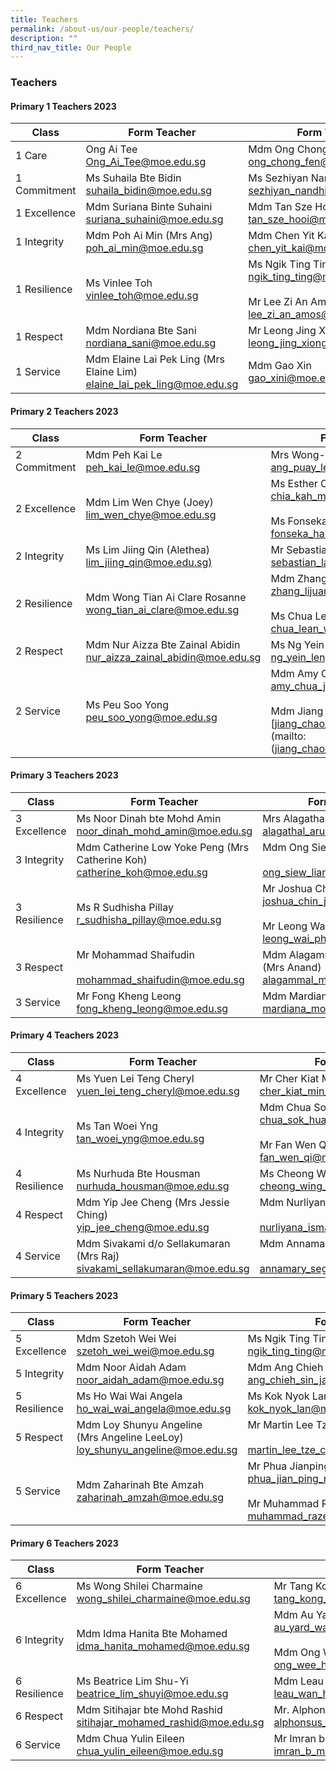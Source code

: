 ```yaml
---
title: Teachers
permalink: /about-us/our-people/teachers/
description: ""
third_nav_title: Our People
---
```

### **Teachers**
#### **Primary 1 Teachers 2023**

| Class | Form Teacher |  Form Teacher(s) |
|---|---|---|
| 1 Care | Ong Ai Tee<br>[Ong_Ai_Tee@moe.edu.sg](mailto:Ong_Ai_Tee@moe.edu.sg)| Mdm Ong Chong Fen<br>[ong_chong_fen@moe.edu.sg](mailto:ong_chong_fen@moe.edu.sg) <br> |
| 1 Commitment | Ms Suhaila Bte Bidin<br> [suhaila_bidin@moe.edu.sg](mailto:suhaila_bidin@moe.edu.sg) | Ms Sezhiyan Nandhini <br>[sezhiyan_nandhini@moe.edu.sg](mailto:sezhiyan_nandhini@moe.edu.sg) |
| 1 Excellence | Mdm Suriana Binte Suhaini<br>[suriana_suhaini@moe.edu.sg](mailto:suriana_suhaini@moe.edu.sg) | Mdm Tan Sze Hooi<br> [tan_sze_hooi@moe.edu.sg](mailto:tan_sze_hooi@moe.edu.sg) |
| 1 Integrity | Mdm Poh Ai Min (Mrs Ang)<br>[poh_ai_min@moe.edu.sg](mailto:poh_ai_min@moe.edu.sg) | Mdm Chen Yit Kai<br>[chen_yit_kai@moe.edu.sg](mailto:chen_yit_kai@moe.edu.sg) |
| 1 Resilience | Ms Vinlee Toh <br>[vinlee_toh@moe.edu.sg](mailto:vinlee_toh@moe.edu.sg) | Ms Ngik Ting Ting<br> [ngik_ting_ting@moe.edu.sg](mailto:ngik_ting_ting@moe.edu.sg)<br><br>Mr Lee Zi An Amos<br>[lee_zi_an_amos@moe.edu.sg](mailto:lee_zi_an_amos@moe.edu.sg) |
| 1 Respect | Mdm Nordiana Bte Sani <br>[nordiana_sani@moe.edu.sg](mailto:nordiana_sani@moe.edu.sg) | Mr Leong Jing Xiong Merrill<br>[leong_jing_xiong_merrill@moe.edu.sg](leong_jing_xiong_merrill@moe.edu.sg) |
| 1 Service | Mdm Elaine Lai Pek Ling (Mrs Elaine Lim) <br>[elaine_lai_pek_ling@moe.edu.sg](mailto:elaine_lai_pek_ling@moe.edu.sg)| Mdm Gao Xin <br>[gao_xini@moe.edu.sg](mailto:gao_xini@moe.edu.sg) |

#### **Primary 2 Teachers 2023**

| Class | Form Teacher |  Form Teacher(s) |
|---|---|---|
| 2 Commitment | Mdm Peh Kai Le<br>[peh_kai_le@moe.edu.sg](mailto:peh_kai_le@moe.edu.sg) | Mrs Wong-Ang Puay Leng<br>[ang_puay_leng@moe.edu.sg](mailto:ang_puay_leng@moe.edu.sg)|
| 2 Excellence | Mdm Lim Wen Chye (Joey)<br>[lim_wen_chye@moe.edu.sg](mailto:lim_wen_chye@moe.edu.sg)| Ms Esther Chia Kah Min<br>[chia_kah_min_esther@moe.edu.sg](mailto:chia_kah_min_esther@moe.edu.sg)<br><br>Ms Fonseka Halena Nimali [fonseka_halena_nimali@moe.edu.sg](mailto:fonseka_halena_nimali@moe.edu.sg) |
| 2 Integrity | Ms Lim Jiing Qin (Alethea)<br>[lim_jiing_qin@moe.edu.sg)](mailto:lim_jiing_qin@moe.edu.sg) | Mr Sebastian Lau Kian Yong <br> [sebastian_lau_kian_yong@moe.edu.sg](mailto:sebastian_lau_kian_yong@moe.edu.sg) |
| 2 Resilience | Mdm Wong Tian Ai Clare Rosanne<br>[wong_tian_ai_clare@moe.edu.sg]() | Mdm Zhang Lijuan [zhang_lijuan_a@moe.edu.sg](mailto:zhang_lijuan_a@moe.edu.sg)<br><br>Ms Chua Lean Woon<br>[chua_lean_woon@moe.edu.sg](mailto:chua_lean_woon@moe.edu.sg) |
| 2 Respect | Mdm Nur Aizza Bte Zainal Abidin<br>[nur_aizza_zainal_abidin@moe.edu.sg](mailto:nur_aizza_zainal_abidin@moe.edu.sg)| Ms Ng Yein Leng<br>[ng_yein_leng@moe.edu.sg](mailto:ng_yein_leng@moe.edu.sg) |
| 2 Service | Ms Peu Soo Yong <br>[peu_soo_yong@moe.edu.sg](mailto:peu_soo_yong@moe.edu.sg) | Mdm Amy Chua Jia Xi<br>[amy_chua_jia_xi@moe.edu.sg](mailto:amy_chua_jia_xi@moe.edu.sg)<br><br>Mdm Jiang Chao Juan<br>[jiang_chao_juan@moe.edu.sg](mailto:(jiang_chao_juan@moe.edu.sg) |

#### **Primary 3 Teachers 2023**

| Class | Form Teacher | Form Teacher(s) |
|---|---|---|
| 3 Excellence | Ms Noor Dinah bte Mohd Amin<br> [noor_dinah_mohd_amin@moe.edu.sg](mailto:noor_dinah_mohd_amin@moe.edu.sg) | Mrs Alagathal Ramathas<br>[alagathal_arumugam@moe.edu.sg](mailto:alagathal_arumugam@moe.edu.sg) |
| 3 Integrity |  Mdm Catherine Low Yoke Peng (Mrs Catherine Koh) <br>[catherine_koh@moe.edu.sg](mailtoL)| Mdm Ong Siew Lian <br><br>ong_siew_lian@moe.edu.sg |
| 3 Resilience | Ms R Sudhisha Pillay<br>[r_sudhisha_pillay@moe.edu.sg](mailto:r_sudhisha_pillay@moe.edu.sg) | Mr Joshua Chin<br>[joshua_chin_jia_jin@moe.edu.sg](mailto:joshua_chin_jia_jin@moe.edu.sg)<br><br>Mr Leong Wai Phang<br>[leong_wai_phang@moe.edu.sg](mailto:>leong_wai_phang@moe.edu.sg) |
| 3 Respect  | Mr Mohammad Shaifudin<br><br>[mohammad_shaifudin@moe.edu.sg](mailto:mohammad_shaifudin@moe.edu.sg) | Mdm Alagammal Madasamy<br>(Mrs Anand)<br>[alagammal_madasamy@moe.edu.sg](mailto:alagammal_madasamy@moe.edu.sg) |
| 3 Service | Mr Fong Kheng Leong<br>[fong_kheng_leong@moe.edu.sg](mailto:fong_kheng_leong@moe.edu.sg)<br> | Mdm Mardiana Bte Mosnee <br>[mardiana_mosnee@moe.edu.sg](mailto:mardiana_mosnee@moe.edu.sg) |

#### **Primary 4 Teachers 2023**

| Class | Form Teacher | Form Teacher(s) |
|---|---|---|
| 4 Excellence | Ms Yuen Lei Teng Cheryl    [yuen_lei_teng_cheryl@moe.edu.sg](mailto:[yuen_lei_teng_cheryl@moe.edu.sg) | Mr Cher Kiat Min Kelvin<br>[cher_kiat_min_kelvin@moe.edu.sg](mailto:cher_kiat_min_kelvin@moe.edu.sg) |
| 4 Integrity  | Ms Tan Woei Yng <br>[tan_woei_yng@moe.edu.sg](mailto:tan_woei_yng@moe.edu.sg) | Mdm Chua Sok Huang [chua_sok_huang@moe.edu.sg](mailto:chua_sok_huang@moe.edu.sg)<br><br>Mr Fan Wen Qi<br>[fan_wen_qi@moe.edu.sg](mailto:fan_wen_qi@moe.edu.sg) |
| 4 Resilience  | Ms Nurhuda Bte Housman<br>[nurhuda_housman@moe.edu.sg](mailto:nurhuda_housman@moe.edu.sg) | Ms Cheong Wing Fong Dorcas<br> [cheong_wing_fong_dorcas@moe.edu.sg](mailto:cheong_wing_fong_dorcas@moe.edu.sg) |
| 4 Respect | Mdm Yip Jee Cheng (Mrs Jessie Ching)<br>[yip_jee_cheng@moe.edu.sg](mailto:yip_jee_cheng@moe.edu.sg) | Mdm Nurliyana Bte Ismail <br><br>[nurliyana_ismail@moe.edu.sg](mailto:nurliyana_ismail@moe.edu.sg)  |
| 4 Service  | Mdm Sivakami d/o Sellakumaran (Mrs Raj)<br>[sivakami_sellakumaran@moe.edu.sg](mailto:sivakami_sellakumaran@moe.edu.sg)| Mdm Annamary d/o Segaran <br><br>[annamary_segaran@moe.edu.sg](mailto:annamary_segaran@moe.edu.sg) |

#### **Primary 5 Teachers 2023**

| Class | Form Teacher | Form Teacher(s) |
|---|---|---|
| 5 Excellence | Mdm Szetoh Wei Wei<br> [szetoh_wei_wei@moe.edu.sg](mailto:szetoh_wei_wei@moe.edu.sg )| Ms Ngik Ting Ting [ngik_ting_ting@moe.edu.sg](mailto:ngik_ting_ting@moe.edu.sg) |
| 5 Integrity | Mdm Noor Aidah Adam<br>[noor_aidah_adam@moe.edu.sg](mailto:noor_aidah_adam@moe.edu.sg) | Mdm Ang Chieh Sin Jaselin<br>[ang_chieh_sin_jaselin@moe.edu.sg](mailto:ang_chieh_sin_jaselin@moe.edu.sg) |
| 5 Resilience | Ms Ho Wai Wai Angela<br>[ho_wai_wai_angela@moe.edu.sg](mailto:ho_wai_wai_angela@moe.edu.sg ) | Ms Kok Nyok Lan<br>[kok_nyok_lan@moe.edu.sg](mailto:kok_nyok_lan@moe.edu.sg) |
| 5 Respect | Mdm Loy Shunyu Angeline<br>(Mrs Angeline LeeLoy)<br>[loy_shunyu_angeline@moe.edu.sg](mailto:loy_shunyu_angeline@moe.edu.sg) | Mr Martin Lee Tze Chuen<br><br>[martin_lee_tze_chuen@moe.edu.sg](mailto:martin_lee_tze_chuen@moe.edu.sg) |
|  5 Service | Mdm Zaharinah Bte Amzah<br>[zaharinah_amzah@moe.edu.sg](mailto:zaharinah_amzah@moe.edu.sg)| Mr Phua Jianping Matthew<br>[phua_jian_ping_matthew@moe.edu.sg](mailto:phua_jian_ping_matthew@moe.edu.sg)<br><br>Mr Muhammad Razee Bin Abdul Razak<br>[muhammad_razee_abdul_Razak@moe.edu.sg](mailto:muhammad_razee_abdul_Razak@moe.edu.sg) |

#### **Primary 6 Teachers 2023**

| Class | Form Teacher | Form Teacher(s) |
|---|---|---|
| 6 Excellence | Ms Wong Shilei Charmaine<br> [wong_shilei_charmaine@moe.edu.sg](mailto:wong_shilei_charmaine@moe.edu.sg) | Mr Tang Kong Gin (Mr Benedict Tang)<br>[tang_kong_gin_benedict@moe.edu.sg](mailto:tang_kong_gin_benedict@moe.edu.sg) |
| 6 Integrity | Mdm Idma Hanita Bte Mohamed<br>[idma_hanita_mohamed@moe.edu.sg](mailto:idma_hanita_mohamed@moe.edu.sg) |Mdm Au Yard Wah<br>[au_yard_wah@moe.edu.sg](mailto:au_yard_wah@moe.edu.sg)<br><br>Mdm Ong Wee Hun Lynne<br>[ong_wee_hun_lynne@moe.edu.sg](mailto:ong_wee_hun_lynne@moe.edu.sg)|
| 6 Resilience | Ms Beatrice Lim Shu-Yi<br>[beatrice_lim_shuyi@moe.edu.sg](mailto:beatrice_lim_shuyi@moe.edu.sg) | Mdm Leau Wan Hwee<br>[leau_wan_hwee@moe.edu.sg](mailto:leau_wan_hwee@moe.edu.sg) |
| 6 Respect | Mdm Sitihajar bte Mohd Rashid <br>[sitihajar_mohamed_rashid@moe.edu.sg](mailto:sitihajar_mohamed_rashid@moe.edu.sg) | Mr. Alphonsus Mahimy Gerard<br>[alphonsus_mahimy@moe.edu.sg](mailto:alphonsus_mahimy@moe.edu.sg)|
|  6 Service | Mdm Chua Yulin Eileen<br>[chua_yulin_eileen@moe.edu.sg](mailto:chua_yulin_eileen@moe.edu.sg) | Mr Imran bin Mahmud Hussein<br>[imran_b_mahmud_hussin@moe.edu.sg](mailto:imran_b_mahmud_hussin@moe.edu.sg)|